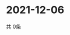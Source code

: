 # 2021-12-06
  共 0条

  <!-- BEGIN -->
  <!-- 最后更新时间Mon Dec 06 2021 21:03:24 GMT+0000 (Coordinated Universal Time) -->
  
  <!-- END -->
  
  
